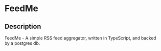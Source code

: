 # FeedMe

## Description
FeedMe - A simple RSS feed aggregator, written in TypeScript, and backed by a postgres db.

